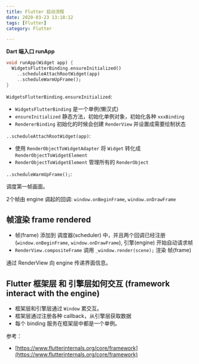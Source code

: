 ```yaml
---
title: Flutter 启动流程
date: 2020-03-23 13:18:12
tags: [Flutter]
category: Flutter

---
```



**Dart 端入口 runApp**

```Dart
void runApp(Widget app) {
  WidgetsFlutterBinding.ensureInitialized()
    ..scheduleAttachRootWidget(app)
    ..scheduleWarmUpFrame();
}
```

`WidgetsFlutterBinding.ensureInitialized`:

- `WidgetsFlutterBinding` 是一个单例(懒汉式)
- `ensureInitialized` 静态方法，初始化单例对象，初始化各种 `xxxBinding`
- `RendererBinding` 初始化的时候会创建 `RenderView` 并设置成需要绘制状态

`..scheduleAttachRootWidget(app)`:

- 使用 `RenderObjectToWidgetAdapter` 将 `Widget` 转化成 `RenderObjectToWidgetElement`
- `RenderObjectToWidgetElement` 管理所有的 `RenderObject`

`..scheduleWarmUpFrame();`:

调度第一帧画面。

2个帧由 engine 调起的回调: `window.onBeginFrame`, `window.onDrawFrame`


## 帧渲染 frame rendered

- 帧(frame) 添加到 调度器(scheduler) 中，并且两个回调已经注册(`window.onBeginFrame`, `window.onDrawFrame`), 引擎(engine) 开始自动请求帧
- `RenderView.compositeFrame`  调用 `_window.render(scene);` 渲染 帧(frame)

通过 RenderView 向 engine 传递界面信息。

## Flutter 框架层 和 引擎层如何交互 (framework interact with the engine)

- 框架层和引擎层通过 `Window` 累交互。
- 框架层通过注册各种 callback，从引擎层获取数据
- 每个 binding 服务在框架层中都是一个单例。




参考：

- [https://www.flutterinternals.org/core/framework](https://www.flutterinternals.org/core/framework)






